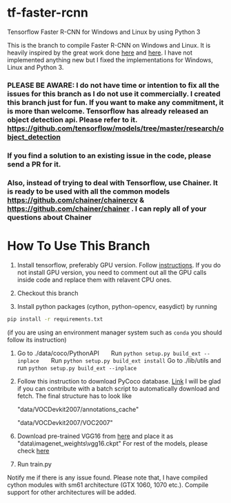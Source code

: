# tf-faster-rcnn
Tensorflow Faster R-CNN for Windows and Linux by using Python 3

This is the branch to compile Faster R-CNN on Windows and Linux. It is heavily inspired by the great work done [here](https://github.com/smallcorgi/Faster-RCNN_TF) and [here](https://github.com/rbgirshick/py-faster-rcnn). I have not implemented anything new but I fixed the implementations for Windows, Linux and Python 3.

### PLEASE BE AWARE: I do not have time or intention to fix all the issues for this branch as I do not use it commercially. I created this branch just for fun. If you want to make any commitment, it is more than welcome. Tensorflow has already released an object detection api. Please refer to it. https://github.com/tensorflow/models/tree/master/research/object_detection

### If you find a solution to an existing issue in the code, please send a PR for it.

### Also, instead of trying to deal with Tensorflow, use Chainer. It is ready to be used with all the common models https://github.com/chainer/chainercv & https://github.com/chainer/chainer . I can reply all of your questions about Chainer

# How To Use This Branch
1. Install tensorflow, preferably GPU version. Follow [instructions]( https://www.tensorflow.org/install/install_windows). If you do not install GPU version, you need to comment out all the GPU calls inside code and replace them with relavent CPU ones.

2. Checkout this branch

3. Install python packages (cython, python-opencv, easydict) by running
```bash
pip install -r requirements.txt
```
(if you are using an environment manager system such as `conda` you should follow its instruction)

1. Go to  ./data/coco/PythonAPI
&nbsp;&nbsp;&nbsp;&nbsp;&nbsp;&nbsp;Run `python setup.py build_ext --inplace`
&nbsp;&nbsp;&nbsp;&nbsp;&nbsp;&nbsp;Run `python setup.py build_ext install`
Go to ./lib/utils and run `python setup.py build_ext --inplace`

5. Follow this instruction to download PyCoco database. [Link]( https://github.com/rbgirshick/py-faster-rcnn#beyond-the-demo-installation-for-training-and-testing-models)
I will be glad if you can contribute with a batch script to automatically download and fetch. The final structure has to look like

  &nbsp;&nbsp;&nbsp;&nbsp;&nbsp;&nbsp;"data/VOCDevkit2007/annotations_cache"

  &nbsp;&nbsp;&nbsp;&nbsp;&nbsp;&nbsp;"data/VOCDevkit2007/VOC2007"

6. Download pre-trained VGG16 from [here](http://download.tensorflow.org/models/vgg_16_2016_08_28.tar.gz) and place it as "data\imagenet_weights\vgg16.ckpt"
For rest of the models, please check [here](https://github.com/tensorflow/models/tree/master/research/slim#pre-trained-models)

1. Run train.py

Notify me if there is any issue found. Please note that, I have compiled cython modules with sm61 architecture (GTX 1060, 1070 etc.). Compile support for other architectures will be added.

